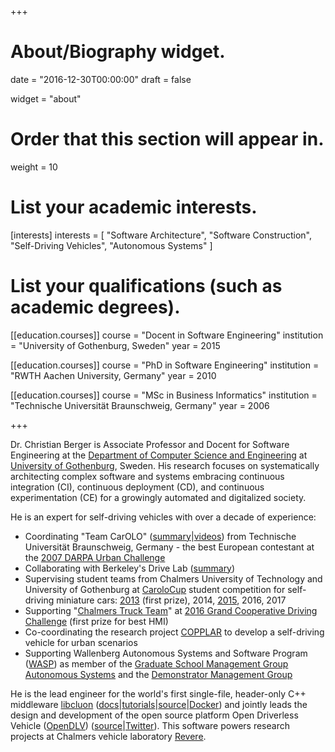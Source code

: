 +++
# About/Biography widget.

date = "2016-12-30T00:00:00"
draft = false

widget = "about"

# Order that this section will appear in.
weight = 10

# List your academic interests.
[interests]
  interests = [
    "Software Architecture",
    "Software Construction",
    "Self-Driving Vehicles",
    "Autonomous Systems"
  ]

# List your qualifications (such as academic degrees).
[[education.courses]]
  course = "Docent in Software Engineering"
  institution = "University of Gothenburg, Sweden"
  year = 2015

[[education.courses]]
  course = "PhD in Software Engineering"
  institution = "RWTH Aachen University, Germany"
  year = 2010

[[education.courses]]
  course = "MSc in Business Informatics"
  institution = "Technische Universität Braunschweig, Germany"
  year = 2006

+++

Dr. Christian Berger is Associate Professor and Docent for Software Engineering at the [Department of Computer Science and Engineering](http://www.chalmers.se/en/departments/cse/Pages/default.aspx) at [University of Gothenburg](http://www.gu.se/), Sweden. His research focuses on systematically architecting complex software and systems embracing continuous integration (CI), continuous deployment (CD), and continuous experimentation (CE) for a growingly automated and digitalized society.

He is an expert for self-driving vehicles with over a decade of experience:

* Coordinating "Team CarOLO" ([summary](http://onlinelibrary.wiley.com/doi/10.1002/rob.20254/abstract;jsessionid=588CF40CB069522E22ED96E8C7F8C156.f03t01)|[videos](https://www.youtube.com/playlist?list=PLB3E9410B8EE768BA)) from Technische Universität Braunschweig, Germany - the best European contestant at the [2007 DARPA Urban Challenge](http://archive.darpa.mil/grandchallenge/)
* Collaborating with Berkeley's Drive Lab ([summary](https://arxiv.org/pdf/1409.2373v1.pdf))
* Supervising student teams from Chalmers University of Technology and University of Gothenburg at [CaroloCup](https://wiki.ifr.ing.tu-bs.de/carolocup/) student competition for self-driving miniature cars: [2013](https://www.chalmers.se/en/news/Pages/Students-won-competition-for-mini-cars.aspx) (first prize), 2014, [2015](http://www.chalmers.se/en/departments/cse/news/Pages/Carolo-Cup-2015.aspx), 2016, 2017
* Supporting "[Chalmers Truck Team](https://www.chalmers.se/en/news/Pages/Self-driving-trucks-2016.aspx)" at [2016 Grand Cooperative Driving Challenge](http://www.gcdc.net/en/) (first prize for best HMI)
* Co-coordinating the research project [COPPLAR](http://www.chalmers.se/en/departments/s2/news/Pages/COPPLAR-start2016.aspx) to develop a self-driving vehicle for urban scenarios
* Supporting Wallenberg Autonomous Systems and Software Program ([WASP](http://wasp-sweden.org)) as member of the [Graduate School Management Group Autonomous Systems](http://wasp-sweden.org/about/graduate-school-management-as/) and the [Demonstrator Management Group](http://wasp-sweden.org/about/demonstrator-management-group/)

He is the lead engineer for the world's first single-file, header-only C++ middleware [libcluon](https://github.com/chrberger/libcluon) ([docs](https://chrberger.github.io/libcluon/index.html)|[tutorials](https://wandbox.org/permlink/PBUsOPs9nuPRncZd)|[source](https://github.com/chrberger/libcluon)|[Docker](https://hub.docker.com/r/chrberger/cluon-amd64/tags/)) and jointly leads the design and development of the open source platform Open Driverless Vehicle ([OpenDLV](http://opendlv.org/)) ([source](https://github.com/chalmers-revere/opendlv/)|[Twitter](https://twitter.com/OpenDLV)). This software powers research projects at Chalmers vehicle laboratory [Revere](http://www.chalmers.se/en/researchinfrastructure/revere/Pages/default.aspx).
